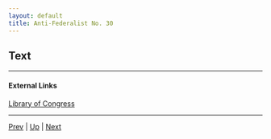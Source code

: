 ```yaml
---
layout: default
title: Anti-Federalist No. 30
---
```


## Text

---
#### External Links
[Library of Congress]()

---

[Prev](29.md) | [Up](README.md) | [Next](31.md)
